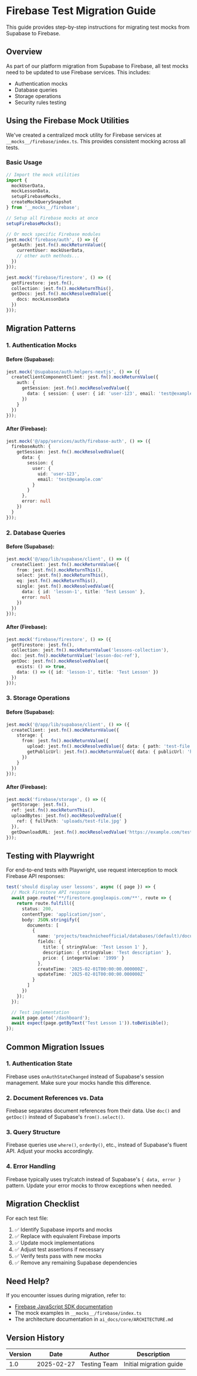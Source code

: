 # Firebase Test Migration Guide

This guide provides step-by-step instructions for migrating test mocks from Supabase to Firebase.

## Overview

As part of our platform migration from Supabase to Firebase, all test mocks need to be updated to use Firebase services. This includes:

- Authentication mocks
- Database queries
- Storage operations
- Security rules testing

## Using the Firebase Mock Utilities

We've created a centralized mock utility for Firebase services at `__mocks__/firebase/index.ts`. This provides consistent mocking across all tests.

### Basic Usage

```typescript
// Import the mock utilities
import { 
  mockUserData, 
  mockLessonData, 
  setupFirebaseMocks,
  createMockQuerySnapshot 
} from '__mocks__/firebase';

// Setup all Firebase mocks at once
setupFirebaseMocks();

// Or mock specific Firebase modules
jest.mock('firebase/auth', () => ({
  getAuth: jest.fn().mockReturnValue({
    currentUser: mockUserData,
    // other auth methods...
  })
}));

jest.mock('firebase/firestore', () => ({
  getFirestore: jest.fn(),
  collection: jest.fn().mockReturnThis(),
  getDocs: jest.fn().mockResolvedValue({
    docs: mockLessonData
  })
}));
```

## Migration Patterns

### 1. Authentication Mocks

#### Before (Supabase):
```typescript
jest.mock('@supabase/auth-helpers-nextjs', () => ({
  createClientComponentClient: jest.fn().mockReturnValue({
    auth: {
      getSession: jest.fn().mockResolvedValue({
        data: { session: { user: { id: 'user-123', email: 'test@example.com' } } }
      })
    }
  })
}));
```

#### After (Firebase):
```typescript
jest.mock('@/app/services/auth/firebase-auth', () => ({
  firebaseAuth: {
    getSession: jest.fn().mockResolvedValue({
      data: { 
        session: { 
          user: { 
            uid: 'user-123', 
            email: 'test@example.com' 
          } 
        } 
      },
      error: null
    })
  }
}));
```

### 2. Database Queries

#### Before (Supabase):
```typescript
jest.mock('@/app/lib/supabase/client', () => ({
  createClient: jest.fn().mockReturnValue({
    from: jest.fn().mockReturnThis(),
    select: jest.fn().mockReturnThis(),
    eq: jest.fn().mockReturnThis(),
    single: jest.fn().mockResolvedValue({
      data: { id: 'lesson-1', title: 'Test Lesson' },
      error: null
    })
  })
}));
```

#### After (Firebase):
```typescript
jest.mock('firebase/firestore', () => ({
  getFirestore: jest.fn(),
  collection: jest.fn().mockReturnValue('lessons-collection'),
  doc: jest.fn().mockReturnValue('lesson-doc-ref'),
  getDoc: jest.fn().mockResolvedValue({
    exists: () => true,
    data: () => ({ id: 'lesson-1', title: 'Test Lesson' })
  })
}));
```

### 3. Storage Operations

#### Before (Supabase):
```typescript
jest.mock('@/app/lib/supabase/client', () => ({
  createClient: jest.fn().mockReturnValue({
    storage: {
      from: jest.fn().mockReturnValue({
        upload: jest.fn().mockResolvedValue({ data: { path: 'test-file.jpg' }, error: null }),
        getPublicUrl: jest.fn().mockReturnValue({ data: { publicUrl: 'https://example.com/test-file.jpg' } })
      })
    }
  })
}));
```

#### After (Firebase):
```typescript
jest.mock('firebase/storage', () => ({
  getStorage: jest.fn(),
  ref: jest.fn().mockReturnThis(),
  uploadBytes: jest.fn().mockResolvedValue({
    ref: { fullPath: 'uploads/test-file.jpg' }
  }),
  getDownloadURL: jest.fn().mockResolvedValue('https://example.com/test-file.jpg')
}));
```

## Testing with Playwright

For end-to-end tests with Playwright, use request interception to mock Firebase API responses:

```typescript
test('should display user lessons', async ({ page }) => {
  // Mock Firestore API response
  await page.route('**/firestore.googleapis.com/**', route => {
    return route.fulfill({
      status: 200,
      contentType: 'application/json',
      body: JSON.stringify({
        documents: [
          {
            name: 'projects/teachnicheofficial/databases/(default)/documents/lessons/lesson-1',
            fields: {
              title: { stringValue: 'Test Lesson 1' },
              description: { stringValue: 'Test description' },
              price: { integerValue: '1999' }
            },
            createTime: '2025-02-01T00:00:00.000000Z',
            updateTime: '2025-02-01T00:00:00.000000Z'
          }
        ]
      })
    });
  });

  // Test implementation
  await page.goto('/dashboard');
  await expect(page.getByText('Test Lesson 1')).toBeVisible();
});
```

## Common Migration Issues

### 1. Authentication State

Firebase uses `onAuthStateChanged` instead of Supabase's session management. Make sure your mocks handle this difference.

### 2. Document References vs. Data

Firebase separates document references from their data. Use `doc()` and `getDoc()` instead of Supabase's `from().select()`.

### 3. Query Structure

Firebase queries use `where()`, `orderBy()`, etc., instead of Supabase's fluent API. Adjust your mocks accordingly.

### 4. Error Handling

Firebase typically uses try/catch instead of Supabase's `{ data, error }` pattern. Update your error mocks to throw exceptions when needed.

## Migration Checklist

For each test file:

1. ✅ Identify Supabase imports and mocks
2. ✅ Replace with equivalent Firebase imports
3. ✅ Update mock implementations
4. ✅ Adjust test assertions if necessary
5. ✅ Verify tests pass with new mocks
6. ✅ Remove any remaining Supabase dependencies

## Need Help?

If you encounter issues during migration, refer to:
- [Firebase JavaScript SDK documentation](https://firebase.google.com/docs/reference/js)
- The mock examples in `__mocks__/firebase/index.ts`
- The architecture documentation in `ai_docs/core/ARCHITECTURE.md`

## Version History

| Version | Date | Author | Description |
|---------|------|--------|-------------|
| 1.0 | 2025-02-27 | Testing Team | Initial migration guide |
